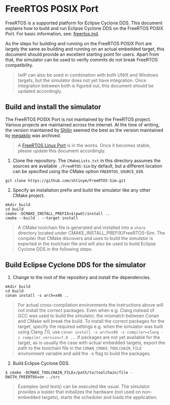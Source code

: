# FreeRTOS POSIX Port

FreeRTOS is a supported platform for Eclipse Cyclone DDS. This document
explains how to build and run Eclipse Cyclone DDS on the FreeRTOS POSIX Port.
For basic information, see: [freertos.md](/docs/dev/freertos.md).

As the steps for building and running on the FreeRTOS POSIX Port are largely
the same as building and running on an actual embedded target, this document
should provide an excellent starting point for users. Apart from that, the
simulator can be used to verify commits do not break FreeRTOS compatibility.

> lwIP can also be used in combination with both UNIX and Windows targets, but
> the simulator does not yet have integration. Once integration between both
> is figured out, this document should be updated accordingly.


## Build and install the simulator

The FreeRTOS POSIX Port is not maintained by the FreeRTOS project. Various
projects are maintained across the internet. At the time of writing, the
version maintained by [Shilin][1] seemed the best as the version maintained by
[megakilo][2] was archived.

[1]: https://github.com/shlinym/FreeRTOS-Sim.git
[2]: https://github.com/megakilo/FreeRTOS-Sim

> A [FreeRTOS Linux Port][3] is in the works. Once it becomes stable, please
> update this document accordingly.

[3]: https://sourceforge.net/p/freertos/discussion/382005/thread/f28af711/


1. Clone the repository. The `CMakeLists.txt` in this directory assumes the
   sources are available `./FreeRTOS-Sim` by default, but a different location
   can be specified using the CMake option `FREERTOS_SOURCE_DIR`.
 ```
git clone https://github.com/shlinym/FreeRTOS-Sim.git
```

2. Specify an installation prefix and build the simulator like any other
   CMake project.
 ```
mkdir build
cd build
cmake -DCMAKE_INSTALL_PREFIX=$(pwd)/install ..
cmake --build . --target install
```

> A CMake toolchain file is generated and installed into a `share` directory
> located under CMAKE\_INSTALL\_PREFIX/FreeRTOS-Sim. The compiler that CMake
> discovers and uses to build the simulator is exported in the toolchain file
> and will also be used to build Eclipse Cyclone DDS in the following steps.


## Build Eclipse Cyclone DDS for the simulator

1. Change to the root of the repository and install the dependencies. 
 ```
mkdir build
cd build
conan install -s arch=x86 ..
```

> For actual cross-compilation environments the instructions above will not
> install the correct packages. Even when e.g. Clang instead of GCC was used
> to build the simulator, the mismatch between Conan and CMake will break the
> build. To install the correct packages for the target, specify the required
> settings e.g. when the simulator was built using Clang 7.0, use
> `conan install -s arch=x86 -s compiler=clang -s compiler.version=7.0 ..`.
> If packages are not yet available for the target, as is usually the case
> with actual embedded targets, export the path to the toolchain file in the
> `CONAN_CMAKE_TOOLCHAIN_FILE` environment variable and add the `-b` flag to
> build the packages.

2. Build Eclipse Cyclone DDS.
 ```
$ cmake -DCMAKE_TOOLCHAIN_FILE=/path/to/toolchain/file -DWITH_FREERTOS=on ../src
```

> Examples (and tests) can be executed like usual. The simulator provides a
> *loader* that initializes the hardware (not used on non-embedded targets),
> starts the scheduler and loads the application.

